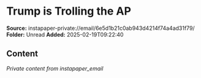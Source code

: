 # Trump is Trolling the AP

**Source:** instapaper-private://email/6e5d1b21c0ab943d4214f74a4ad31f79/
**Folder:** Unread
**Added:** 2025-02-19T09:22:40




## Content
*Private content from instapaper_email*

